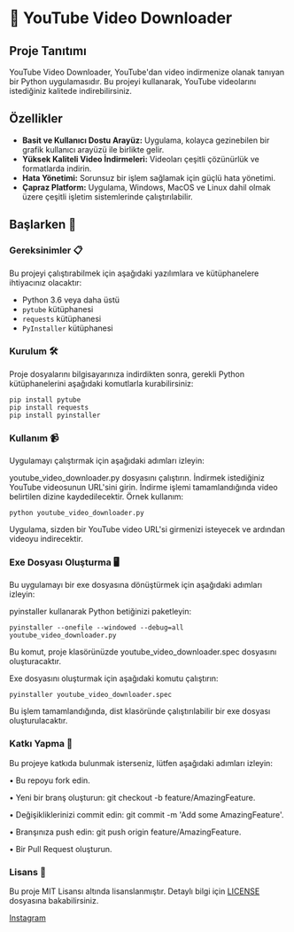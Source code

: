 # 🎥 YouTube Video Downloader

## Proje Tanıtımı
YouTube Video Downloader, YouTube'dan video indirmenize olanak tanıyan bir Python uygulamasıdır. Bu projeyi kullanarak, YouTube videolarını istediğiniz kalitede indirebilirsiniz.

## Özellikler

- **Basit ve Kullanıcı Dostu Arayüz:** Uygulama, kolayca gezinebilen bir grafik kullanıcı arayüzü ile birlikte gelir.
- **Yüksek Kaliteli Video İndirmeleri:** Videoları çeşitli çözünürlük ve formatlarda indirin.
- **Hata Yönetimi:** Sorunsuz bir işlem sağlamak için güçlü hata yönetimi.
- **Çapraz Platform:** Uygulama, Windows, MacOS ve Linux dahil olmak üzere çeşitli işletim sistemlerinde çalıştırılabilir.

## Başlarken 🚀

### Gereksinimler 📋
Bu projeyi çalıştırabilmek için aşağıdaki yazılımlara ve kütüphanelere ihtiyacınız olacaktır:

- Python 3.6 veya daha üstü
- `pytube` kütüphanesi
- `requests` kütüphanesi
- `PyInstaller` kütüphanesi

### Kurulum 🛠️
Proje dosyalarını bilgisayarınıza indirdikten sonra, gerekli Python kütüphanelerini aşağıdaki komutlarla kurabilirsiniz:

    
    pip install pytube
    pip install requests
    pip install pyinstaller
### Kullanım 📹
Uygulamayı çalıştırmak için aşağıdaki adımları izleyin:

youtube_video_downloader.py dosyasını çalıştırın.
İndirmek istediğiniz YouTube videosunun URL'sini girin.
İndirme işlemi tamamlandığında video belirtilen dizine kaydedilecektir.
Örnek kullanım:

    
    python youtube_video_downloader.py
Uygulama, sizden bir YouTube video URL'si girmenizi isteyecek ve ardından videoyu indirecektir.

### Exe Dosyası Oluşturma 🖥️
Bu uygulamayı bir exe dosyasına dönüştürmek için aşağıdaki adımları izleyin:

pyinstaller kullanarak Python betiğinizi paketleyin:

    
    pyinstaller --onefile --windowed --debug=all youtube_video_downloader.py
Bu komut, proje klasörünüzde youtube_video_downloader.spec dosyasını oluşturacaktır.

Exe dosyasını oluşturmak için aşağıdaki komutu çalıştırın:

    
    pyinstaller youtube_video_downloader.spec
Bu işlem tamamlandığında, dist klasöründe çalıştırılabilir bir exe dosyası oluşturulacaktır.

### Katkı Yapma 🤝
Bu projeye katkıda bulunmak isterseniz, lütfen aşağıdaki adımları izleyin:

• Bu repoyu fork edin.

• Yeni bir branş oluşturun: git checkout -b feature/AmazingFeature.

• Değişikliklerinizi commit edin: git commit -m 'Add some AmazingFeature'.

• Branşınıza push edin: git push origin feature/AmazingFeature.

• Bir Pull Request oluşturun.

### Lisans 📄

Bu proje MIT Lisansı altında lisanslanmıştır. Detaylı bilgi için [LICENSE](/LICENSE.txt) dosyasına bakabilirsiniz.

[Instagram](https://www.instagram.com/habipakyol_/)



